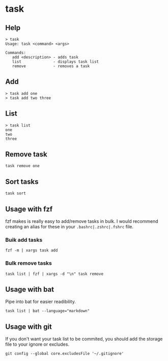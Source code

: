 # task

## Help

```
> task
Usage: task <command> <args>

Commands:
   add <description> - adds task
   list              - displays task list
   remove            - removes a task
```

## Add

```
> task add one
> task add two three
```

## List

```
> task list
one
two
three
```

## Remove task

```
task remove one
```

## Sort tasks

```
task sort
```

## Usage with fzf

fzf makes is really easy to add/remove tasks in bulk. I would recommend creating an alias for these in your `.bashrc|.zshrc|.fshrc` file.

### Buik add tasks

```
fzf -m | xargs task add
```

### Bulk remove tasks

```
task list | fzf | xargs -d "\n" task remove
```

## Usage with bat

Pipe into bat for easier readibility.

```
task list | bat --language="markdown"
```

## Usage with git

If you don't want your task list to be commited, you should add the storage file to your ignore or excludes.

```
git config --global core.excludesFile '~/.gitignore'
```